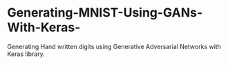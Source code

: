 # Generating-MNIST-Using-GANs-With-Keras-
Generating Hand written digits using Generative Adversarial Networks with Keras library.
